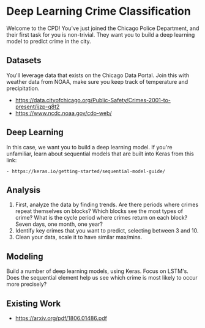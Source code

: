 # Deep Learning Crime Classification
Welcome to the CPD! You've just joined the Chicago Police Department, and their first task for you is non-trivial. They want you to build a deep learning model to predict crime in the city.

## Datasets
You'll leverage data that exists on the Chicago Data Portal. Join this with weather data from NOAA, make sure you keep track of temperature and precipitation. 
- https://data.cityofchicago.org/Public-Safety/Crimes-2001-to-present/ijzp-q8t2  
 - https://www.ncdc.noaa.gov/cdo-web/ 

## Deep Learning
In this case, we want you to build a deep learning model. If you're unfamiliar, learn about sequential models that are built into Keras from this link:

    - https://keras.io/getting-started/sequential-model-guide/ 

## Analysis
1. First, analyze the data by finding trends. Are there periods where crimes repeat themselves on blocks? Which blocks see the most types of crime? What is the cycle period where crimes return on each block? Seven days, one month, one year?
2. Identify key crimes that you want to predict, selecting between 3 and 10. 
3. Clean your data, scale it to have similar max/mins. 

## Modeling
Build a number of deep learning models, using Keras. Focus on LSTM's. Does the sequential element help us see which crime is most likely to occur more precisely?

## Existing Work
- https://arxiv.org/pdf/1806.01486.pdf  
